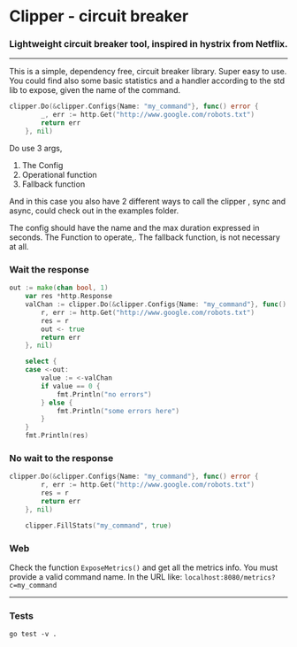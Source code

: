 # Clipper - circuit breaker

### Lightweight circuit breaker tool, inspired in hystrix from Netflix.


----

This is a simple, dependency free, circuit breaker library. Super easy to use.
You could find also some basic statistics and a handler according to the std lib to expose, given the name of the
command.


```go
clipper.Do(&clipper.Configs{Name: "my_command"}, func() error {
		_, err := http.Get("http://www.google.com/robots.txt")
		return err
	}, nil)
```
Do use 3 args,
1. The Config
2. Operational function
3. Fallback function

And in this case you also have 2 different ways to call the clipper , sync and async, could check out in the 
examples folder.

The config should have the name and the max duration expressed in seconds.
The Function to operate,.
The fallback function, is not necessary at all.

### Wait the response
```go
out := make(chan bool, 1)
	var res *http.Response
	valChan := clipper.Do(&clipper.Configs{Name: "my_command"}, func() error {
		r, err := http.Get("http://www.google.com/robots.txt")
		res = r
		out <- true
		return err
	}, nil)

	select {
	case <-out:
		value := <-valChan
		if value == 0 {
			fmt.Println("no errors")
		} else {
			fmt.Println("some errors here")
		}
	}
	fmt.Println(res)
```

### No wait to the response
```go
clipper.Do(&clipper.Configs{Name: "my_command"}, func() error {
		r, err := http.Get("http://www.google.com/robots.txt")
		res = r
		return err
	}, nil)

	clipper.FillStats("my_command", true)
```

### Web
Check the function `ExposeMetrics()` and get all the metrics info. You must provide a valid command name. In the 
URL like: 
`localhost:8080/metrics?c=my_command`

--- 
### Tests

```shell
go test -v .
```
